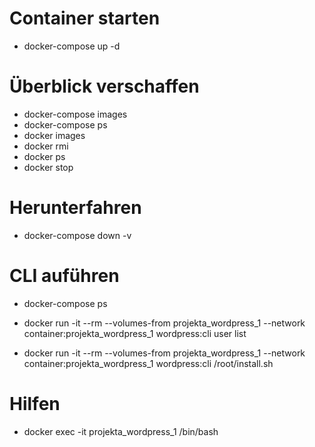 # Container starten
- docker-compose up -d

# Überblick verschaffen
- docker-compose images
- docker-compose ps
- docker images
- docker rmi <ID>
- docker ps
- docker stop <ID>

# Herunterfahren
- docker-compose down -v 

# CLI auführen
- docker-compose ps
- docker run -it --rm  --volumes-from projekta_wordpress_1 --network container:projekta_wordpress_1  wordpress:cli user list

- docker run -it --rm  --volumes-from projekta_wordpress_1 --network container:projekta_wordpress_1  wordpress:cli /root/install.sh


# Hilfen
- docker exec -it projekta_wordpress_1 /bin/bash
